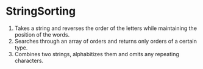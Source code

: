 # StringSorting
1) Takes a string and reverses the order of the letters while maintaining the position of the words.
2) Searches through an array of orders and returns only orders of a certain type.
3) Combines two strings, alphabitizes them and omits any repeating characters.
